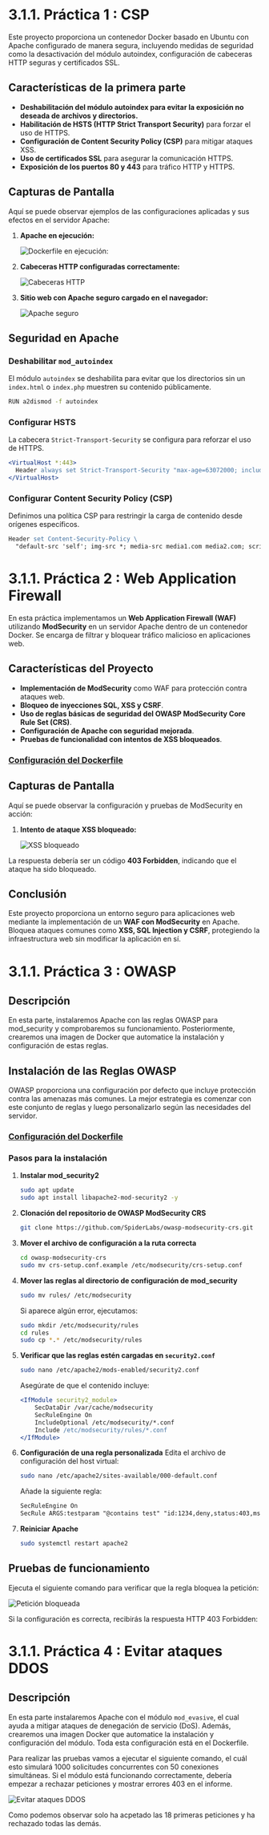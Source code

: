 # 3.1.1. Práctica 1 : CSP

Este proyecto proporciona un contenedor Docker basado en Ubuntu con Apache configurado de manera segura, incluyendo medidas de seguridad como la desactivación del módulo autoindex, configuración de cabeceras HTTP seguras y certificados SSL.

## Características de la primera parte

- **Deshabilitación del módulo autoindex para evitar la exposición no deseada de archivos y directorios.**
- **Habilitación de HSTS (HTTP Strict Transport Security)** para forzar el uso de HTTPS.
- **Configuración de Content Security Policy (CSP)** para mitigar ataques XSS.
- **Uso de certificados SSL** para asegurar la comunicación HTTPS.
- **Exposición de los puertos 80 y 443** para tráfico HTTP y HTTPS.

## Capturas de Pantalla

Aquí se puede observar ejemplos de las configuraciones aplicadas y sus efectos en el servidor Apache:

1. **Apache en ejecución:**

   ![Dockerfile en ejecución: ](./Assets/2.png)

2. **Cabeceras HTTP configuradas correctamente:**

   ![Cabeceras HTTP](./Assets/6.png)

3. **Sitio web con Apache seguro cargado en el navegador:**
    
   ![Apache seguro](./Assets/5.png)

## Seguridad en Apache

### Deshabilitar `mod_autoindex`

El módulo `autoindex` se deshabilita para evitar que los directorios sin un `index.html` o `index.php` muestren su contenido públicamente.

```bash
RUN a2dismod -f autoindex
```

### Configurar HSTS

La cabecera `Strict-Transport-Security` se configura para reforzar el uso de HTTPS.

```apache
<VirtualHost *:443>
  Header always set Strict-Transport-Security "max-age=63072000; includeSubDomains"
</VirtualHost>
```

### Configurar Content Security Policy (CSP)

Definimos una política CSP para restringir la carga de contenido desde orígenes específicos.

```apache
Header set Content-Security-Policy \ 
  "default-src 'self'; img-src *; media-src media1.com media2.com; script-src userscripts.example.com"
```

# 3.1.1. Práctica 2 : Web Application Firewall

En esta práctica implementamos un **Web Application Firewall (WAF)** utilizando **ModSecurity** en un servidor Apache dentro de un contenedor Docker. Se encarga de filtrar y bloquear tráfico malicioso en aplicaciones web.

## Características del Proyecto

- **Implementación de ModSecurity** como WAF para protección contra ataques web.
- **Bloqueo de inyecciones SQL, XSS y CSRF**.
- **Uso de reglas básicas de seguridad del OWASP ModSecurity Core Rule Set (CRS)**.
- **Configuración de Apache con seguridad mejorada**.
- **Pruebas de funcionalidad con intentos de XSS bloqueados**.

### [Configuración del Dockerfile](https://github.com/alvaromespen/pps-10003375/blob/main/template-main/RA3/RA3_1/RA3_1_1/Assets/Web%20Application%20Firewall/Dockerfile)

## Capturas de Pantalla

Aquí se puede observar la configuración y pruebas de ModSecurity en acción:

1. **Intento de ataque XSS bloqueado:**
   
   ![XSS bloqueado](./Assets/7.png)

La respuesta debería ser un código **403 Forbidden**, indicando que el ataque ha sido bloqueado.

## Conclusión

Este proyecto proporciona un entorno seguro para aplicaciones web mediante la implementación de un **WAF con ModSecurity** en Apache. Bloquea ataques comunes como **XSS, SQL Injection y CSRF**, protegiendo la infraestructura web sin modificar la aplicación en sí.

# 3.1.1. Práctica 3 : OWASP

## Descripción
En esta parte, instalaremos Apache con las reglas OWASP para mod_security y comprobaremos su funcionamiento. Posteriormente, crearemos una imagen de Docker que automatice la instalación y configuración de estas reglas.

## Instalación de las Reglas OWASP
OWASP proporciona una configuración por defecto que incluye protección contra las amenazas más comunes. La mejor estrategia es comenzar con este conjunto de reglas y luego personalizarlo según las necesidades del servidor.

### [Configuración del Dockerfile](https://github.com/alvaromespen/pps-10003375/blob/main/template-main/RA3/RA3_1/RA3_1_1/Assets/OWASP/Dockerfile)

### Pasos para la instalación
1. **Instalar mod_security2**
   ```bash
   sudo apt update
   sudo apt install libapache2-mod-security2 -y
   ```

2. **Clonación del repositorio de OWASP ModSecurity CRS**
   ```bash
   git clone https://github.com/SpiderLabs/owasp-modsecurity-crs.git
   ```

3. **Mover el archivo de configuración a la ruta correcta**
   ```bash
   cd owasp-modsecurity-crs
   sudo mv crs-setup.conf.example /etc/modsecurity/crs-setup.conf
   ```

4. **Mover las reglas al directorio de configuración de mod_security**
   ```bash
   sudo mv rules/ /etc/modsecurity
   ```
   Si aparece algún error, ejecutamos:
   ```bash
   sudo mkdir /etc/modsecurity/rules
   cd rules
   sudo cp *.* /etc/modsecurity/rules
   ```

5. **Verificar que las reglas estén cargadas en `security2.conf`**
   ```bash
   sudo nano /etc/apache2/mods-enabled/security2.conf
   ```
   Asegúrate de que el contenido incluye:
   ```apache
   <IfModule security2_module>
       SecDataDir /var/cache/modsecurity
       SecRuleEngine On
       IncludeOptional /etc/modsecurity/*.conf
       Include /etc/modsecurity/rules/*.conf
   </IfModule>
   ```

6. **Configuración de una regla personalizada**
   Edita el archivo de configuración del host virtual:
   ```bash
   sudo nano /etc/apache2/sites-available/000-default.conf
   ```
   Añade la siguiente regla:
   ```apache
   SecRuleEngine On
   SecRule ARGS:testparam "@contains test" "id:1234,deny,status:403,msg:'Cazado por Ciberseguridad'"
   ```

7. **Reiniciar Apache**
   ```bash
   sudo systemctl restart apache2
   ```

## Pruebas de funcionamiento

Ejecuta el siguiente comando para verificar que la regla bloquea la petición:

![Petición bloqueada](./Assets/8.png)

Si la configuración es correcta, recibirás la respuesta HTTP 403 Forbidden:

# 3.1.1. Práctica 4 : Evitar ataques DDOS

## Descripción
En esta parte instalaremos Apache con el módulo `mod_evasive`, el cual ayuda a mitigar ataques de denegación de servicio (DoS). Además, crearemos una imagen Docker que automatice la instalación y configuración del módulo. Toda esta configuración está en el Dockerfile.

Para realizar las pruebas vamos a ejecutar el siguiente comando, el cuál esto simulará 1000 solicitudes concurrentes con 50 conexiones simultáneas. Si el módulo está funcionando correctamente, debería empezar a rechazar peticiones y mostrar errores 403 en el informe.

![Evitar ataques DDOS](./Assets/9.png)

Como podemos observar solo ha acpetado las 18 primeras peticiones y ha rechazado todas las demás.
